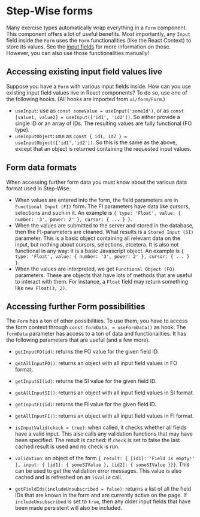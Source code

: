 # Step-Wise forms

Many exercise types automatically wrap everything in a `Form` component. This component offers a lot of useful benefits. Most importantly, any `Input` field inside the `Form` uses the `Form` functionalities (like the React Context) to store its values. See the [input fields](inputs/) for more information on those. However, you can also use those functionalities manually!


## Accessing existing input field values live

Suppose you have a `Form` with various input fields inside. How can you use existing input field values live in React components? To do so, use one of the following hooks. (All hooks are imported from `ui/form/Form`.)

- `useInput`: use as `const someValue = useInput('someId')`, or as `const [value1, value2] = useInput(['id1', 'id2'])`. So either provide a single ID or an array of IDs. The resulting values are fully functional (FO type).
- `useInputObject`: use as `const { id1, id2 } = useInputObject(['id1','id2'])`. So this is the same as the above, except that an object is returned containing the requested input values.


## Form data formats

When accessing further form data you must know about the various data format used in Step-Wise.
- When values are entered into the form, the field parameters are in `Functional Input (FI)` form. The FI parameters have data like cursors, selections and such in it. An example is `{ type: 'Float', value: { number: '3', power: 2' }, cursor: { ... } }`.
- When the values are submitted to the server and stored in the database, then the FI-parameters are cleaned. What results is a `Stored Input (SI)` parameter. This is a basic object containing all relevant data on the input, but nothing about cursors, selections, etcetera. It is also not functional in any way: it is a basic Javascript object. An example is `{ type: 'Float', value: { number: '3', power: 2' }, cursor: { ... } }`.
- When the values are interpreted, we get `Functional Object (FO)` parameters. These are objects that have lots of methods that are useful to interact with them. For instance, a `Float` field may return something like `new Float(3, 2)`. 


## Accessing further Form possibilities

The `Form` has a ton of other possibilities. To use them, you have to access the form context through `const formData, = useFormData()` as hook. The `formData` parameter has access to a ton of data and functionalities. It has the following parameters that are useful (and a few more).

- `getInputFO(id)`: returns the FO value for the given field ID.
- `getAllInputFO()`: returns an object with all input field values in FO format.
- `getInputSI(id)`: returns the SI value for the given field ID.
- `getAllInputSI()`: returns an object with all input field values in SI format.
- `getInputFI(id)`: returns the FI value for the given field ID.
- `getAllInputFI()`: returns an object with all input field values in FI format.

- `isInputValid(check = true)`: when called, it checks whether all fields have a valid input. This also calls any validation functions that may have been specified. The result is cached: if `check` is set to false the last cached result is used and no check is run.
- `validation`: an object of the form `{ result: { [id1]: 'Field is empty!' }, input: { [id1]: { someSIValue }, [id2]: { someSIValue }}}`. This can be used to get the validation error messages. This value is also cached and is refreshed on an `isValid` call.

- `getFieldIds(includeUnsubscribed = false)`: returns a list of all the field IDs that are known in the form and are currently active on the page. If `includeUnsubscribed` is set to `true`, then any older input fields that have been made persistent will also be included.

